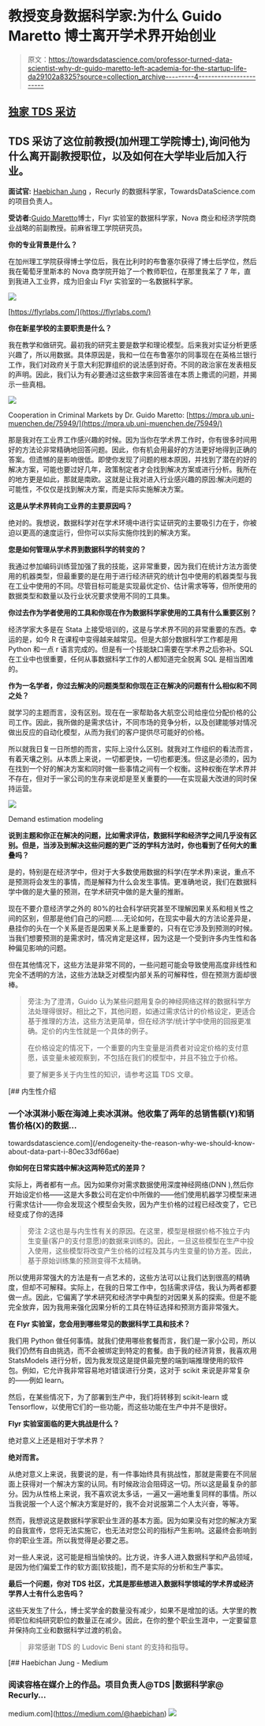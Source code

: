 # 教授变身数据科学家:为什么 Guido Maretto 博士离开学术界开始创业

> 原文：<https://towardsdatascience.com/professor-turned-data-scientist-why-dr-guido-maretto-left-academia-for-the-startup-life-da29102a8325?source=collection_archive---------4----------------------->

## [独家 TDS 采访](https://towardsdatascience.com/tagged/tds-interview)

## TDS 采访了这位前教授(加州理工学院博士),询问他为什么离开副教授职位，以及如何在大学毕业后加入行业。

**面试官:** [Haebichan Jung](https://www.linkedin.com/in/haebichan?source=post_page---------------------------) ，Recurly 的数据科学家，TowardsDataScience.com 的项目负责人。

**受访者:**[Guido Maretto](https://www.linkedin.com/in/guido-maretto)博士，Flyr 实验室的数据科学家，Nova 商业和经济学院商业战略的前副教授。前麻省理工学院研究员。

**你的专业背景是什么？**

在加州理工学院获得博士学位后，我在比利时的布鲁塞尔获得了博士后学位，然后我在葡萄牙里斯本的 Nova 商学院开始了一个教师职位，在那里我呆了 7 年，直到我进入工业界，成为旧金山 Flyr 实验室的一名数据科学家。

![](img/029e53def0d188336c9bedf0a66a6325.png)

[https://flyrlabs.com/](https://flyrlabs.com/)

**你在新星学校的主要职责是什么？**

我在教学和做研究。最初我的研究主要是数学和理论模型。后来我对实证分析更感兴趣了，所以用数据。具体原因是，我和一位在布鲁塞尔的同事现在在英格兰银行工作，我们对政府关于意大利犯罪组织的说法感到好奇。不同的政治家在发表相反的声明。因此，我们认为有必要通过这些数字来回答谁在本质上撒谎的问题，并揭示一些真相。

![](img/c36856f24f1a09db7e48fa3372482937.png)

Cooperation in Criminal Markets by Dr. Guido Maretto: [https://mpra.ub.uni-muenchen.de/75949/](https://mpra.ub.uni-muenchen.de/75949/)

那是我对在工业界工作感兴趣的时候。因为当你在学术界工作时，你有很多时间用好的方法论非常精确地回答问题。因此，你有机会用最好的方法更好地得到正确的答案。但遗憾的是影响很低。即使你发现了问题的根本原因，并找到了潜在的好的解决方案，可能也要过好几年，政策制定者才会找到解决方案或进行分析。我所在的地方更是如此，那就是南欧。这就是让我对进入行业感兴趣的原因:解决问题的可能性，不仅仅是找到解决方案，而是实际实施解决方案。

**这是从学术界转向工业界的主要原因吗？**

绝对的。我想说，数据科学对在学术环境中进行实证研究的主要吸引力在于，你被迫以更高的速度运行，但你可以实际实施你找到的解决方案。

**您是如何管理从学术界到数据科学的转变的？**

我通过参加编码训练营加强了我的技能，这非常重要，因为我们在统计方法方面使用的机器类型，但最重要的是在用于进行经济研究的统计包中使用的机器类型与我在工业中使用的不同。尽管目标可能是实现最优定价、估计需求等等，但所使用的数据类型和数量以及行业状况要求使用不同的工具集。

**你过去作为学者使用的工具和你现在作为数据科学家使用的工具有什么重要区别？**

经济学家大多是在 Stata 上接受培训的，这是与学术界不同的非常重要的东西。幸运的是，如今 R 在课程中变得越来越常见。但是大部分数据科学工作都是用 Python 和一点 r 语言完成的。但是有一个技能缺口需要在学术界之后弥补。SQL 在工业中也很重要，任何从事数据科学工作的人都知道完全脱离 SQL 是相当困难的。

**作为一名学者，你过去解决的问题类型和你现在正在解决的问题有什么相似和不同之处？**

就学习的主题而言，没有区别。现在在一家帮助各大航空公司给座位分配价格的公司工作。因此，我所做的是需求估计，不同市场的竞争分析，以及创建能够对情况做出反应的自动化模型，从而为我们的客户提供尽可能好的价格。

所以就我日复一日所想的而言，实际上没什么区别。就我对工作组织的看法而言，有着天壤之别。从本质上来说，一切都更快，一切也都更浅。但这是必须的，因为在找到一个好的解决方案和同时做一些事情之间有一个权衡。这种权衡在学术界并不存在，但对于一家公司的生存来说却是至关重要的——在实现最大改进的同时保持运营。

![](img/bb32742aadadb716728ed47249582a56.png)

Demand estimation modeling

**说到主题和你正在解决的问题，比如需求评估，数据科学和经济学之间几乎没有区别。但是，当涉及到解决这些问题的更广泛的学科方法时，你也看到了任何大的重叠吗？**

是的，特别是在经济学中，但对于大多数使用数据的科学(在学术界)来说，重点不是预测将会发生的事情，而是解释为什么会发生事情。更准确地说，我们在数据科学中做的是大量的预测，在学术研究中做的是大量的推断。

现在不要介意经济学之外的 80%的社会科学研究甚至不理解因果关系和相关性之间的区别，但那是他们自己的问题……无论如何，在现实中最大的方法论差异是，悬挂你的头在一个关系是否是因果关系上是重要的，只有在它涉及到预测的时候。当我们想要预测的是需求时，情况肯定是这样，因为这是一个受到许多内生性和各种偏见影响的问题。

但在其他情况下，这些方法是非常不同的，一些问题可能会导致使用高度非线性和完全不透明的方法，这些方法缺乏对模型内部关系的可解释性，但在预测方面却很棒。

> 旁注:为了澄清，Guido 认为某些问题用复杂的神经网络这样的数据科学方法处理得很好。相比之下，其他问题，如通过需求估计的价格设定，更适合基于推理的方法，这些方法更简单，但在经济学/统计学中使用的回报更准确。定价的内生性就是一个具体的例子。
> 
> 在价格设定的情况下，一个重要的内生变量是消费者对设定价格的支付意愿，该变量未被观察到，不包括在我们的模型中，并且不独立于价格。
> 
> 要了解更多关于内生性的知识，请参考这篇 TDS 文章。

[](/endogeneity-the-reason-why-we-should-know-about-data-part-i-80ec33df66ae) [## 内生性介绍

### 一个冰淇淋小贩在海滩上卖冰淇淋。他收集了两年的总销售额(Y)和销售价格(X)的数据…

towardsdatascience.com](/endogeneity-the-reason-why-we-should-know-about-data-part-i-80ec33df66ae) 

**你如何在日常实践中解决这两种范式的差异？**

实际上，两者都有一点。因为如果你对需求数据使用深度神经网络(DNN ),然后你开始设定价格——这是大多数公司在定价中所做的——他们使用机器学习模型来进行需求估计——你会发现这个模型会失败，因为产生价格的过程已经改变了，它已经变成了你的选择

> 旁注 2:这也是与内生性有关的原因。在这里，模型是根据价格不独立于内生变量(客户的支付意愿)的数据来训练的。因此，一旦这些模型在生产中投入使用，这些模型将改变产生价格的过程及其与内生变量的协方差。因此，基于原始训练集的预测变得不太精确。

所以使用非常强大的方法是有一点艺术的，这些方法可以让我们达到很高的精确度，但却不可解释。实际上，在我的日常工作中，包括需求评估，我认为两者都要做一点。因此，它偏离了学术研究和经济学中典型的对因果关系的探索。但是不能完全放弃，因为我用来强化因果分析的工具在特征选择和预测方面非常强大。

**在 Flyr 实验室，您会用到哪些常见的数据科学工具和技术？**

我们用 Python 做任何事情。就我们使用哪些套餐而言，我们是一家小公司，所以我们仍然有自由挑选，而不会被绑定到特定的套餐。由于我的经济背景，我喜欢用 StatsModels 进行分析，因为我发现这是提供最完整的端到端推理使用的软件包。例如，它允许我非常容易地对错误进行分类，这对于 scikit 来说是非常复杂的——例如 learn。

然后，在某些情况下，为了部署到生产中，我们将转移到 scikit-learn 或 Tensorflow，以使用它们的一些功能，而这些功能在生产中并不是很好。

**Flyr 实验室面临的更大挑战是什么？**

绝对意义上还是相对于学术界？

**绝对而言。**

从绝对意义上来说，我要说的是，有一件事始终具有挑战性，那就是需要在不同层面上获得对一个解决方案的认同。有时候政治会阻碍这一切。所以这是最复杂的部分。因为从性格上来说，我不喜欢说太多话，一遍又一遍地重复同样的事情。所以当我说服一个人这个解决方案是好的，我不会对说服第二个人太兴奋，等等。

然而，我想说这是数据科学家职业生涯的基本方面。因为如果没有对您的解决方案的自我宣传，您将无法实施它，也无法对您公司的指标产生影响。这最终会影响到你的职业生涯。所以我觉得是必要之恶。

对一些人来说，这可能是相当愉快的。比方说，许多人进入数据科学和产品领域，是因为他们偏爱工作的软方面[软技能]，而不是实际的分析和生产事实。

**最后一个问题，你对 TDS 社区，尤其是那些想进入数据科学领域的学术界或经济学界人士有什么忠告吗？**

这些天发生了什么，博士奖学金的数量没有减少，如果不是增加的话。大学里的教师职位和纯研究职位的数量正在减少。因此，在你的整个职业生涯中，一定要留意并保持向工业和数据科学过渡的机会。

> 非常感谢 TDS 的 Ludovic Beni stant 的支持和指导。

[](https://medium.com/@haebichan) [## Haebichan Jung - Medium

### 阅读容格在媒介上的作品。项目负责人@TDS |数据科学家@ Recurly…

medium.com](https://medium.com/@haebichan) ![](img/96ec24b3aa092aaa94ddbfd1c8d1f9ed.png)